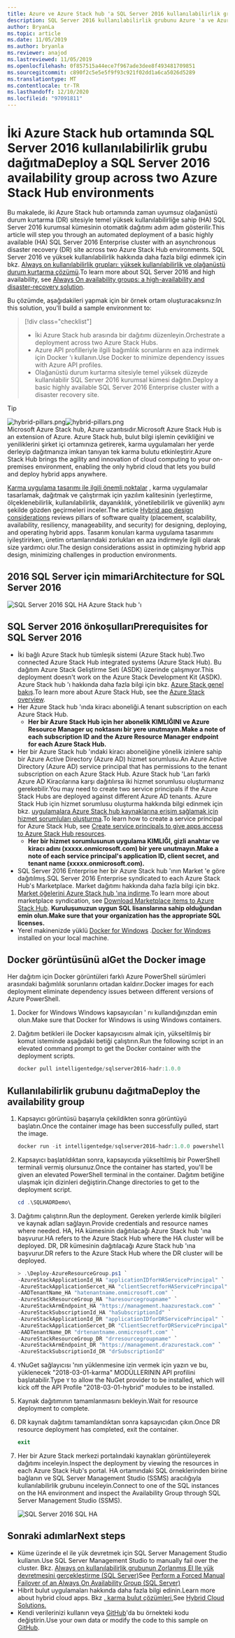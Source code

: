```yaml
---
title: Azure ve Azure Stack hub 'a SQL Server 2016 kullanılabilirlik grubu dağıtma
description: SQL Server 2016 kullanılabilirlik grubunu Azure 'a ve Azure Stack hub 'a dağıtmayı öğrenin.
author: BryanLa
ms.topic: article
ms.date: 11/05/2019
ms.author: bryanla
ms.reviewer: anajod
ms.lastreviewed: 11/05/2019
ms.openlocfilehash: 0f857515a44ece7f967ade3dee8f493481709851
ms.sourcegitcommit: c890f2c5e5e5f9f93c921f02dd1a6ca5026d5289
ms.translationtype: MT
ms.contentlocale: tr-TR
ms.lasthandoff: 12/10/2020
ms.locfileid: "97091811"
---
```

# <a name="deploy-a-sql-server-2016-availability-group-across-two-azure-stack-hub-environments"></a><span data-ttu-id="bd07a-103">İki Azure Stack hub ortamında SQL Server 2016 kullanılabilirlik grubu dağıtma</span><span class="sxs-lookup"><span data-stu-id="bd07a-103">Deploy a SQL Server 2016 availability group across two Azure Stack Hub environments</span></span>

<span data-ttu-id="bd07a-104">Bu makalede, iki Azure Stack hub ortamında zaman uyumsuz olağanüstü durum kurtarma (DR) sitesiyle temel yüksek kullanılabilirliğe sahip (HA) SQL Server 2016 kurumsal kümesinin otomatik dağıtımı adım adım gösterilir.</span><span class="sxs-lookup"><span data-stu-id="bd07a-104">This article will step you through an automated deployment of a basic highly available (HA) SQL Server 2016 Enterprise cluster with an asynchronous disaster recovery (DR) site across two Azure Stack Hub environments.</span></span> <span data-ttu-id="bd07a-105">SQL Server 2016 ve yüksek kullanılabilirlik hakkında daha fazla bilgi edinmek için bkz. [Always on kullanılabilirlik grupları: yüksek kullanılabilirlik ve olağanüstü durum kurtarma çözümü](/sql/database-engine/availability-groups/windows/always-on-availability-groups-sql-server?view=sql-server-2016).</span><span class="sxs-lookup"><span data-stu-id="bd07a-105">To learn more about SQL Server 2016 and high availability, see [Always On availability groups: a high-availability and disaster-recovery solution](/sql/database-engine/availability-groups/windows/always-on-availability-groups-sql-server?view=sql-server-2016).</span></span>

<span data-ttu-id="bd07a-106">Bu çözümde, aşağıdakileri yapmak için bir örnek ortam oluşturacaksınız:</span><span class="sxs-lookup"><span data-stu-id="bd07a-106">In this solution, you'll build a sample environment to:</span></span>

> [!div class="checklist"]
> - <span data-ttu-id="bd07a-107">İki Azure Stack hub arasında bir dağıtımı düzenleyin.</span><span class="sxs-lookup"><span data-stu-id="bd07a-107">Orchestrate a deployment across two Azure Stack Hubs.</span></span>
> - <span data-ttu-id="bd07a-108">Azure API profilleriyle ilgili bağımlılık sorunlarını en aza indirmek için Docker 'ı kullanın.</span><span class="sxs-lookup"><span data-stu-id="bd07a-108">Use Docker to minimize dependency issues with Azure API profiles.</span></span>
> - <span data-ttu-id="bd07a-109">Olağanüstü durum kurtarma sitesiyle temel yüksek düzeyde kullanılabilir SQL Server 2016 kurumsal kümesi dağıtın.</span><span class="sxs-lookup"><span data-stu-id="bd07a-109">Deploy a basic highly available SQL Server 2016 Enterprise cluster with a disaster recovery site.</span></span>

> [!Tip]  
> <span data-ttu-id="bd07a-110">![hybrid-pillars.png](./media/solution-deployment-guide-cross-cloud-scaling/hybrid-pillars.png)</span><span class="sxs-lookup"><span data-stu-id="bd07a-110">![hybrid-pillars.png](./media/solution-deployment-guide-cross-cloud-scaling/hybrid-pillars.png)</span></span>  
> <span data-ttu-id="bd07a-111">Microsoft Azure Stack hub, Azure uzantısıdır.</span><span class="sxs-lookup"><span data-stu-id="bd07a-111">Microsoft Azure Stack Hub is an extension of Azure.</span></span> <span data-ttu-id="bd07a-112">Azure Stack hub, bulut bilgi işlemin çevikliğini ve yeniliklerini şirket içi ortamınıza getirerek, karma uygulamaları her yerde derleyip dağıtmanıza imkan tanıyan tek karma bulutu etkinleştirir.</span><span class="sxs-lookup"><span data-stu-id="bd07a-112">Azure Stack Hub brings the agility and innovation of cloud computing to your on-premises environment, enabling the only hybrid cloud that lets you build and deploy hybrid apps anywhere.</span></span>  
> 
> <span data-ttu-id="bd07a-113">[Karma uygulama tasarımı ile ilgili önemli noktalar](overview-app-design-considerations.md) , karma uygulamalar tasarlamak, dağıtmak ve çalıştırmak için yazılım kalitesinin (yerleştirme, ölçeklenebilirlik, kullanılabilirlik, dayanıklılık, yönetilebilirlik ve güvenlik) aynı şekilde gözden geçirmeleri inceler.</span><span class="sxs-lookup"><span data-stu-id="bd07a-113">The article [Hybrid app design considerations](overview-app-design-considerations.md) reviews pillars of software quality (placement, scalability, availability, resiliency, manageability, and security) for designing, deploying, and operating hybrid apps.</span></span> <span data-ttu-id="bd07a-114">Tasarım konuları karma uygulama tasarımını iyileştirirken, üretim ortamlarındaki zorlukları en aza indirmeyle ilgili olarak size yardımcı olur.</span><span class="sxs-lookup"><span data-stu-id="bd07a-114">The design considerations assist in optimizing hybrid app design, minimizing challenges in production environments.</span></span>

## <a name="architecture-for-sql-server-2016"></a><span data-ttu-id="bd07a-115">2016 SQL Server için mimari</span><span class="sxs-lookup"><span data-stu-id="bd07a-115">Architecture for SQL Server 2016</span></span>

![SQL Server 2016 SQL HA Azure Stack hub 'ı](media/solution-deployment-guide-sql-ha/image1.png)

## <a name="prerequisites-for-sql-server-2016"></a><span data-ttu-id="bd07a-117">SQL Server 2016 önkoşulları</span><span class="sxs-lookup"><span data-stu-id="bd07a-117">Prerequisites for SQL Server 2016</span></span>

- <span data-ttu-id="bd07a-118">İki bağlı Azure Stack hub tümleşik sistemi (Azure Stack hub).</span><span class="sxs-lookup"><span data-stu-id="bd07a-118">Two connected Azure Stack Hub integrated systems (Azure Stack Hub).</span></span> <span data-ttu-id="bd07a-119">Bu dağıtım Azure Stack Geliştirme Seti (ASDK) üzerinde çalışmıyor.</span><span class="sxs-lookup"><span data-stu-id="bd07a-119">This deployment doesn't work on the Azure Stack Development Kit (ASDK).</span></span> <span data-ttu-id="bd07a-120">Azure Stack hub 'ı hakkında daha fazla bilgi için bkz. [Azure Stack genel bakış](https://azure.microsoft.com/overview/azure-stack/).</span><span class="sxs-lookup"><span data-stu-id="bd07a-120">To learn more about Azure Stack Hub, see the [Azure Stack overview](https://azure.microsoft.com/overview/azure-stack/).</span></span>
- <span data-ttu-id="bd07a-121">Her Azure Stack hub 'ında kiracı aboneliği.</span><span class="sxs-lookup"><span data-stu-id="bd07a-121">A tenant subscription on each Azure Stack Hub.</span></span>
  - <span data-ttu-id="bd07a-122">**Her bir Azure Stack Hub için her abonelik KIMLIĞINI ve Azure Resource Manager uç noktasını bir yere unutmayın.**</span><span class="sxs-lookup"><span data-stu-id="bd07a-122">**Make a note of each subscription ID and the Azure Resource Manager endpoint for each Azure Stack Hub.**</span></span>
- <span data-ttu-id="bd07a-123">Her bir Azure Stack hub 'ındaki kiracı aboneliğine yönelik izinlere sahip bir Azure Active Directory (Azure AD) hizmet sorumlusu.</span><span class="sxs-lookup"><span data-stu-id="bd07a-123">An Azure Active Directory (Azure AD) service principal that has permissions to the tenant subscription on each Azure Stack Hub.</span></span> <span data-ttu-id="bd07a-124">Azure Stack hub 'Ları farklı Azure AD Kiracılarına karşı dağıtılırsa iki hizmet sorumlusu oluşturmanız gerekebilir.</span><span class="sxs-lookup"><span data-stu-id="bd07a-124">You may need to create two service principals if the Azure Stack Hubs are deployed against different Azure AD tenants.</span></span> <span data-ttu-id="bd07a-125">Azure Stack Hub için hizmet sorumlusu oluşturma hakkında bilgi edinmek için bkz. [uygulamalara Azure Stack hub kaynaklarına erişim sağlamak için hizmet sorumluları oluşturma](/azure-stack/user/azure-stack-create-service-principals).</span><span class="sxs-lookup"><span data-stu-id="bd07a-125">To learn how to create a service principal for Azure Stack Hub, see [Create service principals to give apps access to Azure Stack Hub resources](/azure-stack/user/azure-stack-create-service-principals).</span></span>
  - <span data-ttu-id="bd07a-126">**Her bir hizmet sorumlusunun uygulama KIMLIĞI, gizli anahtar ve kiracı adını (xxxxx.onmicrosoft.com) bir yere unutmayın.**</span><span class="sxs-lookup"><span data-stu-id="bd07a-126">**Make a note of each service principal's application ID, client secret, and tenant name (xxxxx.onmicrosoft.com).**</span></span>
- <span data-ttu-id="bd07a-127">SQL Server 2016 Enterprise her bir Azure Stack hub 'ının Market 'e göre dağıtılmış.</span><span class="sxs-lookup"><span data-stu-id="bd07a-127">SQL Server 2016 Enterprise syndicated to each Azure Stack Hub's Marketplace.</span></span> <span data-ttu-id="bd07a-128">Market dağıtımı hakkında daha fazla bilgi için bkz. [Market öğelerini Azure Stack hub 'ına indirme](/azure-stack/operator/azure-stack-download-azure-marketplace-item).</span><span class="sxs-lookup"><span data-stu-id="bd07a-128">To learn more about marketplace syndication, see [Download Marketplace items to Azure Stack Hub](/azure-stack/operator/azure-stack-download-azure-marketplace-item).</span></span>
    <span data-ttu-id="bd07a-129">**Kuruluşunuzun uygun SQL lisanslarına sahip olduğundan emin olun.**</span><span class="sxs-lookup"><span data-stu-id="bd07a-129">**Make sure that your organization has the appropriate SQL licenses.**</span></span>
- <span data-ttu-id="bd07a-130">Yerel makinenizde yüklü [Docker for Windows](https://docs.docker.com/docker-for-windows/) .</span><span class="sxs-lookup"><span data-stu-id="bd07a-130">[Docker for Windows](https://docs.docker.com/docker-for-windows/) installed on your local machine.</span></span>

## <a name="get-the-docker-image"></a><span data-ttu-id="bd07a-131">Docker görüntüsünü al</span><span class="sxs-lookup"><span data-stu-id="bd07a-131">Get the Docker image</span></span>

<span data-ttu-id="bd07a-132">Her dağıtım için Docker görüntüleri farklı Azure PowerShell sürümleri arasındaki bağımlılık sorunlarını ortadan kaldırır.</span><span class="sxs-lookup"><span data-stu-id="bd07a-132">Docker images for each deployment eliminate dependency issues between different versions of Azure PowerShell.</span></span>

1. <span data-ttu-id="bd07a-133">Docker for Windows Windows kapsayıcıları ' nı kullandığınızdan emin olun.</span><span class="sxs-lookup"><span data-stu-id="bd07a-133">Make sure that Docker for Windows is using Windows containers.</span></span>
2. <span data-ttu-id="bd07a-134">Dağıtım betikleri ile Docker kapsayıcısını almak için, yükseltilmiş bir komut isteminde aşağıdaki betiği çalıştırın.</span><span class="sxs-lookup"><span data-stu-id="bd07a-134">Run the following script in an elevated command prompt to get the Docker container with the deployment scripts.</span></span>

    ```powershell  
    docker pull intelligentedge/sqlserver2016-hadr:1.0.0
    ```

## <a name="deploy-the-availability-group"></a><span data-ttu-id="bd07a-135">Kullanılabilirlik grubunu dağıtma</span><span class="sxs-lookup"><span data-stu-id="bd07a-135">Deploy the availability group</span></span>

1. <span data-ttu-id="bd07a-136">Kapsayıcı görüntüsü başarıyla çekildikten sonra görüntüyü başlatın.</span><span class="sxs-lookup"><span data-stu-id="bd07a-136">Once the container image has been successfully pulled, start the image.</span></span>

      ```powershell  
      docker run -it intelligentedge/sqlserver2016-hadr:1.0.0 powershell
      ```

2. <span data-ttu-id="bd07a-137">Kapsayıcı başlatıldıktan sonra, kapsayıcıda yükseltilmiş bir PowerShell terminali vermiş olursunuz.</span><span class="sxs-lookup"><span data-stu-id="bd07a-137">Once the container has started, you'll be given an elevated PowerShell terminal in the container.</span></span> <span data-ttu-id="bd07a-138">Dağıtım betiğine ulaşmak için dizinleri değiştirin.</span><span class="sxs-lookup"><span data-stu-id="bd07a-138">Change directories to get to the deployment script.</span></span>

      ```powershell  
      cd .\SQLHADRDemo\
      ```

3. <span data-ttu-id="bd07a-139">Dağıtımı çalıştırın.</span><span class="sxs-lookup"><span data-stu-id="bd07a-139">Run the deployment.</span></span> <span data-ttu-id="bd07a-140">Gereken yerlerde kimlik bilgileri ve kaynak adları sağlayın.</span><span class="sxs-lookup"><span data-stu-id="bd07a-140">Provide credentials and resource names where needed.</span></span> <span data-ttu-id="bd07a-141">HA, HA kümesinin dağıtılacağı Azure Stack hub 'ına başvurur.</span><span class="sxs-lookup"><span data-stu-id="bd07a-141">HA refers to the Azure Stack Hub where the HA cluster will be deployed.</span></span> <span data-ttu-id="bd07a-142">DR, DR kümesinin dağıtılacağı Azure Stack hub 'ına başvurur.</span><span class="sxs-lookup"><span data-stu-id="bd07a-142">DR refers to the Azure Stack Hub where the DR cluster will be deployed.</span></span>

      ```powershell
      > .\Deploy-AzureResourceGroup.ps1 `
      -AzureStackApplicationId_HA "applicationIDforHAServicePrincipal" `
      -AzureStackApplicationSercet_HA "clientSecretforHAServicePrincipal" `
      -AADTenantName_HA "hatenantname.onmicrosoft.com" `
      -AzureStackResourceGroup_HA "haresourcegroupname" `
      -AzureStackArmEndpoint_HA "https://management.haazurestack.com" `
      -AzureStackSubscriptionId_HA "haSubscriptionId" `
      -AzureStackApplicationId_DR "applicationIDforDRServicePrincipal" `
      -AzureStackApplicationSercet_DR "ClientSecretforDRServicePrincipal" `
      -AADTenantName_DR "drtenantname.onmicrosoft.com" `
      -AzureStackResourceGroup_DR "drresourcegroupname" `
      -AzureStackArmEndpoint_DR "https://management.drazurestack.com" `
      -AzureStackSubscriptionId_DR "drSubscriptionId"
      ```

4. <span data-ttu-id="bd07a-143">`Y`NuGet sağlayıcısı 'nın yüklenmesine izin vermek için yazın ve bu, yüklenecek "2018-03-01-karma" MODÜLLERININ API profilini başlatabilir.</span><span class="sxs-lookup"><span data-stu-id="bd07a-143">Type `Y` to allow the NuGet provider to be installed, which will kick off the API Profile "2018-03-01-hybrid" modules to be installed.</span></span>

5. <span data-ttu-id="bd07a-144">Kaynak dağıtımının tamamlanmasını bekleyin.</span><span class="sxs-lookup"><span data-stu-id="bd07a-144">Wait for resource deployment to complete.</span></span>

6. <span data-ttu-id="bd07a-145">DR kaynak dağıtımı tamamlandıktan sonra kapsayıcıdan çıkın.</span><span class="sxs-lookup"><span data-stu-id="bd07a-145">Once DR resource deployment has completed, exit the container.</span></span>

      ```powershell
      exit
      ```

7. <span data-ttu-id="bd07a-146">Her bir Azure Stack merkezi portalındaki kaynakları görüntüleyerek dağıtımı inceleyin.</span><span class="sxs-lookup"><span data-stu-id="bd07a-146">Inspect the deployment by viewing the resources in each Azure Stack Hub's portal.</span></span> <span data-ttu-id="bd07a-147">HA ortamındaki SQL örneklerinden birine bağlanın ve SQL Server Management Studio (SSMS) aracılığıyla kullanılabilirlik grubunu inceleyin.</span><span class="sxs-lookup"><span data-stu-id="bd07a-147">Connect to one of the SQL instances on the HA environment and inspect the Availability Group through SQL Server Management Studio (SSMS).</span></span>

    ![SQL Server 2016 SQL HA](media/solution-deployment-guide-sql-ha/image2.png)

## <a name="next-steps"></a><span data-ttu-id="bd07a-149">Sonraki adımlar</span><span class="sxs-lookup"><span data-stu-id="bd07a-149">Next steps</span></span>

- <span data-ttu-id="bd07a-150">Küme üzerinde el ile yük devretmek için SQL Server Management Studio kullanın.</span><span class="sxs-lookup"><span data-stu-id="bd07a-150">Use SQL Server Management Studio to manually fail over the cluster.</span></span> <span data-ttu-id="bd07a-151">Bkz. [Always on kullanılabilirlik grubunun Zorlanmış El Ile yük devretmesini gerçekleştirme (SQL Server)](/sql/database-engine/availability-groups/windows/perform-a-forced-manual-failover-of-an-availability-group-sql-server?view=sql-server-2017)</span><span class="sxs-lookup"><span data-stu-id="bd07a-151">See [Perform a Forced Manual Failover of an Always On Availability Group (SQL Server)](/sql/database-engine/availability-groups/windows/perform-a-forced-manual-failover-of-an-availability-group-sql-server?view=sql-server-2017)</span></span>
- <span data-ttu-id="bd07a-152">Hibrit bulut uygulamaları hakkında daha fazla bilgi edinin.</span><span class="sxs-lookup"><span data-stu-id="bd07a-152">Learn more about hybrid cloud apps.</span></span> <span data-ttu-id="bd07a-153">Bkz [. karma bulut çözümleri.](/azure-stack/user/)</span><span class="sxs-lookup"><span data-stu-id="bd07a-153">See [Hybrid Cloud Solutions.](/azure-stack/user/)</span></span>
- <span data-ttu-id="bd07a-154">Kendi verilerinizi kullanın veya [GitHub](https://github.com/Azure-Samples/azure-intelligent-edge-patterns)'da bu örnekteki kodu değiştirin.</span><span class="sxs-lookup"><span data-stu-id="bd07a-154">Use your own data or modify the code to this sample on [GitHub](https://github.com/Azure-Samples/azure-intelligent-edge-patterns).</span></span>
